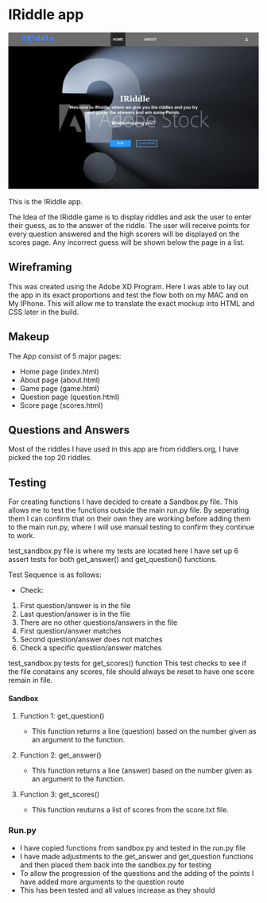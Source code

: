 # IRiddle app
![alt text](https://github.com/SlashD9/PracticalPython/blob/master/Wireframe-XD/Home.jpg?raw=true "IRiddle")

This is the IRiddle app.

The Idea of the IRiddle game is to display riddles and ask the user to enter their guess, as to the answer of the riddle.
The user will receive points for every question answered and the high scorers will be displayed on the scores page.
Any incorrect guess will be shown below the page in a list.

## Wireframing
This was created using the Adobe XD Program.
Here I was able to lay out the app in its exact proportions and
test the flow both on my MAC and on My IPhone.
This will allow me to translate the exact mockup into HTML and CSS later in the build.

## Makeup
The App consist of 5 major pages: 

* Home page (index.html)
* About page (about.html)
* Game page (game.html)
* Question page (question.html)
* Score page (scores.html)

## Questions and Answers
Most of the riddles I have used in this app are from riddlers.org, I have picked the top 20 riddles.

## Testing

For creating functions I have decided to create a Sandbox.py file. This allows 
me to test the functions outside the main run.py file.
By seperating them I can confirm that on their own they are working before adding 
them to the main run.py, where I will use manual testing to confirm they continue to work.

test_sandbox.py file is where my tests are located here I have set up 6 assert 
tests for both get_answer() and get_question() functions.

Test Sequence is as follows:
* Check:
1. First question/answer is in the file
2. Last question/answer is in the file
3. There are no other questions/answers in the file
4. First question/answer matches
5. Second question/answer does not matches
6. Check a specific question/answer matches


test_sandbox.py tests for get_scores() function
This test checks to see if the file conatains any scores, file should always
be reset to have one score remain in file.


#### Sandbox
1. Function 1: get_question()
    * This function returns a line (question) based on the number given as an argument to the function.

2. Function 2: get_answer()
    * This function returns a line (answer) based on the number given as an argument to the function.

3. Function 3: get_scores()
    * This function reuturns a list of scores from the score.txt file.


### Run.py
* I have copied functions from sandbox.py and tested in the run.py file
* I have made adjustments to the get_answer and get_question functions and then placed them back into the sandbox.py for testing
* To allow the progression of the questions and the adding of the points I have added more arguments to the question route
* This has been tested and all values increase as they should